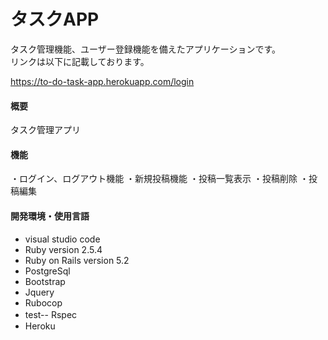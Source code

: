 # タスクAPP

タスク管理機能、ユーザー登録機能を備えたアプリケーションです。  
リンクは以下に記載しております。  

https://to-do-task-app.herokuapp.com/login

#### 概要
タスク管理アプリ

#### 機能
・ログイン、ログアウト機能 ・新規投稿機能 ・投稿一覧表示 ・投稿削除 ・投稿編集 

#### 開発環境・使用言語
* visual studio code
* Ruby version 2.5.4
* Ruby on Rails version 5.2
* PostgreSql
* Bootstrap
* Jquery
* Rubocop
* test-- Rspec　
* Heroku
